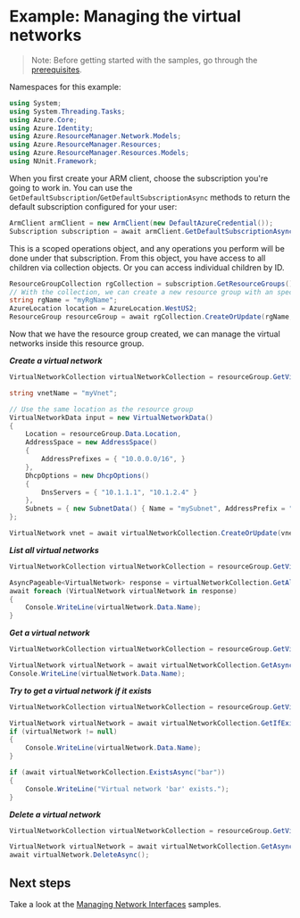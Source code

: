 # Example: Managing the virtual networks

>Note: Before getting started with the samples, go through the [prerequisites](https://github.com/Azure/azure-sdk-for-net/tree/main/sdk/resourcemanager/Azure.ResourceManager#prerequisites).

Namespaces for this example:

```C# Snippet:Manage_Networks_Namespaces
using System;
using System.Threading.Tasks;
using Azure.Core;
using Azure.Identity;
using Azure.ResourceManager.Network.Models;
using Azure.ResourceManager.Resources;
using Azure.ResourceManager.Resources.Models;
using NUnit.Framework;
```

When you first create your ARM client, choose the subscription you're going to work in. You can use the `GetDefaultSubscription`/`GetDefaultSubscriptionAsync` methods to return the default subscription configured for your user:

```C# Snippet:Readme_DefaultSubscription
ArmClient armClient = new ArmClient(new DefaultAzureCredential());
Subscription subscription = await armClient.GetDefaultSubscriptionAsync();
```

This is a scoped operations object, and any operations you perform will be done under that subscription. From this object, you have access to all children via collection objects. Or you can access individual children by ID.

```C# Snippet:Readme_GetResourceGroupCollection
ResourceGroupCollection rgCollection = subscription.GetResourceGroups();
// With the collection, we can create a new resource group with an specific name
string rgName = "myRgName";
AzureLocation location = AzureLocation.WestUS2;
ResourceGroup resourceGroup = await rgCollection.CreateOrUpdate(rgName, new ResourceGroupData(location)).WaitForCompletionAsync();
```

Now that we have the resource group created, we can manage the virtual networks inside this resource group.

***Create a virtual network***

```C# Snippet:Managing_Networks_CreateAVirtualNetwork
VirtualNetworkCollection virtualNetworkCollection = resourceGroup.GetVirtualNetworks();

string vnetName = "myVnet";

// Use the same location as the resource group
VirtualNetworkData input = new VirtualNetworkData()
{
    Location = resourceGroup.Data.Location,
    AddressSpace = new AddressSpace()
    {
        AddressPrefixes = { "10.0.0.0/16", }
    },
    DhcpOptions = new DhcpOptions()
    {
        DnsServers = { "10.1.1.1", "10.1.2.4" }
    },
    Subnets = { new SubnetData() { Name = "mySubnet", AddressPrefix = "10.0.1.0/24", } }
};

VirtualNetwork vnet = await virtualNetworkCollection.CreateOrUpdate(vnetName, input).WaitForCompletionAsync();
```

***List all virtual networks***

```C# Snippet:Managing_Networks_ListAllVirtualNetworks
VirtualNetworkCollection virtualNetworkCollection = resourceGroup.GetVirtualNetworks();

AsyncPageable<VirtualNetwork> response = virtualNetworkCollection.GetAllAsync();
await foreach (VirtualNetwork virtualNetwork in response)
{
    Console.WriteLine(virtualNetwork.Data.Name);
}
```

***Get a virtual network***

```C# Snippet:Managing_Networks_GetAVirtualNetwork
VirtualNetworkCollection virtualNetworkCollection = resourceGroup.GetVirtualNetworks();

VirtualNetwork virtualNetwork = await virtualNetworkCollection.GetAsync("myVnet");
Console.WriteLine(virtualNetwork.Data.Name);
```

***Try to get a virtual network if it exists***

```C# Snippet:Managing_Networks_GetAVirtualNetworkIfExists
VirtualNetworkCollection virtualNetworkCollection = resourceGroup.GetVirtualNetworks();

VirtualNetwork virtualNetwork = await virtualNetworkCollection.GetIfExistsAsync("foo");
if (virtualNetwork != null)
{
    Console.WriteLine(virtualNetwork.Data.Name);
}

if (await virtualNetworkCollection.ExistsAsync("bar"))
{
    Console.WriteLine("Virtual network 'bar' exists.");
}
```

***Delete a virtual network***

```C# Snippet:Managing_Networks_DeleteAVirtualNetwork
VirtualNetworkCollection virtualNetworkCollection = resourceGroup.GetVirtualNetworks();

VirtualNetwork virtualNetwork = await virtualNetworkCollection.GetAsync("myVnet");
await virtualNetwork.DeleteAsync();
```

## Next steps

Take a look at the [Managing Network Interfaces](https://github.com/Azure/azure-sdk-for-net/blob/main/sdk/network/Azure.ResourceManager.Network/samples/Sample2_ManagingNetworkInterfaces.md) samples.

